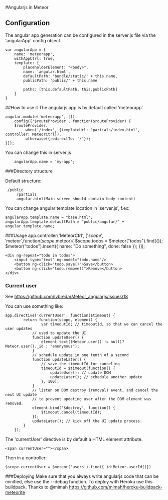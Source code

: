 #Angularjs in Meteor

## Configuration

The angular app generation can be configured in the server.js file via the 'angularApp' config object.

    var angularApp = {
        name: 'meteorapp',
        withAppCtrl: true,
        template: {
            placeholderElement: "<body>",
            name: 'angular.html',
            defaultPath: 'bundle/static/' + this.name,
            publicPath: 'public/' + this.name

            paths: [this.defaultPath, this.publicPath]
        }
    }     

##How to use it
The angularjs app is by default called 'meteorapp'.

    angular.module('meteorapp', []).
        config(['$routeProvider', function($routeProvider) {
        $routeProvider.
             when('/index', {templateUrl: 'partials/index.html',   controller: MeteorCtrl}).
             otherwise({redirectTo: '/'});
    }]);

You can change this in server.js

        angularApp.name = 'my-app';    


###Directory structure

Default structure:

     /public
         /partials
         angular.html(Main screen should contain body content)

You can change angular template location in 'server.js', f.ex:

    angularApp.template.name = "base.html";
    angularApp.template.defaultPath = "public/angular/" + angular.template.name;

###Usage
    app.controller('MeteorCtrl', ['$scope','$meteor',function($scope,$meteor){
      $scope.todos = $meteor("todos").find({});
    	$meteor("todos").insert({
    	    name: "Do something",
    	    done: false
    	});
    }]);

    <div ng-repeat="todo in todos">
        <input type="text" ng-model="todo.name"/>
        <button ng-click="todo.save()">Save</button>
        <button ng-click="todo.remove()">Remove</button>
    </div>

### Current user
See https://github.com/lvbreda/Meteor_angularjs/issues/18

You can use something like:

    app.directive('currentUser', function($timeout) {
            return function(scope, element) {
                    var timeoutId; // timeoutId, so that we can cancel the user updates
                // used to update the UI
                function updateUser() {
                    element.text((Meteor.user() != null)? Meteor.user()._id : "anonymous");
                }
                // schedule update in one tenth of a second
                function updateLater() {
                    // save the timeoutId for canceling
                    timeoutId = $timeout(function() {
                        updateUser(); // update DOM
                        updateLater(); // schedule another update
                    }, 100);
                }
                // listen on DOM destroy (removal) event, and cancel the next UI update
                // to prevent updating user after the DOM element was removed.
                element.bind('$destroy', function() {
                    $timeout.cancel(timeoutId);
                });
                updateLater(); // kick off the UI update process.
            }
        });

The 'currentUser' directive is by default a HTML element attribute.

    <span currentUser=""></span>

Then in a controller:

    $scope.currentUser = $meteor('users').find({_id:Meteor.userId()})

###Deploying
Make sure that you always write angularjs code that can be minified, else use the --debug function. To deploy with Heroku use this buildpack. Thanks to @mimah
https://github.com/mimah/heroku-buildpack-meteorite
